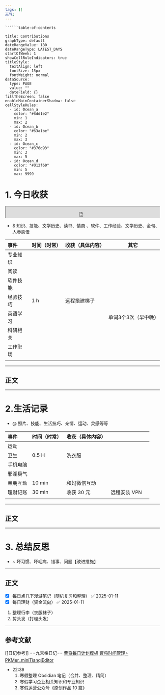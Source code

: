 ```yaml
---
tags: []
天气:
---
```

```table-of-contents
``````table-of-contents
```
```contributionGraph
title: Contributions
graphType: default
dateRangeValue: 180
dateRangeType: LATEST_DAYS
startOfWeek: 1
showCellRuleIndicators: true
titleStyle:
  textAlign: left
  fontSize: 15px
  fontWeight: normal
dataSource:
  type: PAGE
  value: ""
  dateField: {}
fillTheScreen: false
enableMainContainerShadow: false
cellStyleRules:
  - id: Ocean_a
    color: "#8dd1e2"
    min: 1
    max: 2
  - id: Ocean_b
    color: "#63a1be"
    min: 2
    max: 3
  - id: Ocean_c
    color: "#376d93"
    min: 3
    max: 5
  - id: Ocean_d
    color: "#012f60"
    min: 5
    max: 9999

```
# 1. 今日收获
<div style=" width: 100%;  height:40;overflow: hidden; "><iframe src="https://widget.pkmer.cn/free/miniTianqi?user=a2e5899e-975e-4457-afd4-ec3ff7dcbc90&select-theme=ta&theme=%E6%A0%B7%E5%BC%8F4&input-text=&theme-color=%2350F9FFFF&select-icon=durian" allow="fullscreen" style=" height: 100%; width: 100%;"></iframe></div>

- $ 知识、技能、文学历史、读书、情商 、软件、工作经验、文学历史、金句、人参感悟

| 事件   | 时间（时常） | 收获（具体内容） | 其它          |
| :--- | :----- | :------- | ----------- |
| 专业知识 |        |          |             |
| 阅读   |        |          |             |
| 软件技能 |        |          |             |
| 经验技巧 | 1 h    | 远程搭建梯子   |             |
| 英语学习 |        |          | 单词3个3次（早中晚） |
| 科研相关 |        |          |             |
| 工作职场 |        |          |             |
|      |        |          |             |

---
## 正文 


---
# 2.生活记录
- @  照片、技能、生活技巧、亲情、运动、灵感等等

| 事件   | 时间（时常）    | 收获（具体内容） |          |     |
| :--- | :-------- | :------- | -------- | --- |
| 运动   |           |          |          |     |
| 卫生   | 0.5 H<br> | 洗衣服      |          |     |
| 手机电脑 |           |          |          |     |
| 邪淫戾气 |           |          |          |     |
| 亲朋互动 | 10 min    | 和妈微信互动   |          |     |
| 理财记账 | 30 min    | 收获 30 元  | 远程安装 VPN |     |
|      |           |          |          |     |

---
## 正文


---
# 3. 总结反思
- ~ 坏习惯、坏毛病、错事、问题【改进措施】
---
## 正文 
- [x] 每日点几下漫游笔记（随机复习和整理） ✅ 2025-01-11
- [x] 每日理财（资金流向） ✅ 2025-01-11

1. 整理行李（衣服袜子）
2. 剪头发（打理头发）

---

## 参考文献

[[日记参考]] ==九宫格日记==
[曹将每日计划模板](https://mp.weixin.qq.com/s/8LYri0lvPV5Y8snHqvpJ5g)
[曹将时间管理⭐](https://mp.weixin.qq.com/s/Z8l7B5iOoCGtjP_KvMjMxA)
[PKMer_miniTianqiEditor](https://pkmer.cn/products/widget/miniTianqiEditor/)


- 22:39 
	1. 寒假整理 Obsidian 笔记（合并、整理、精简） 
	2. 寒假学习企业相关知识和专业知识 
	3. 寒假运营公众号《原创作品 10 篇》 
	 